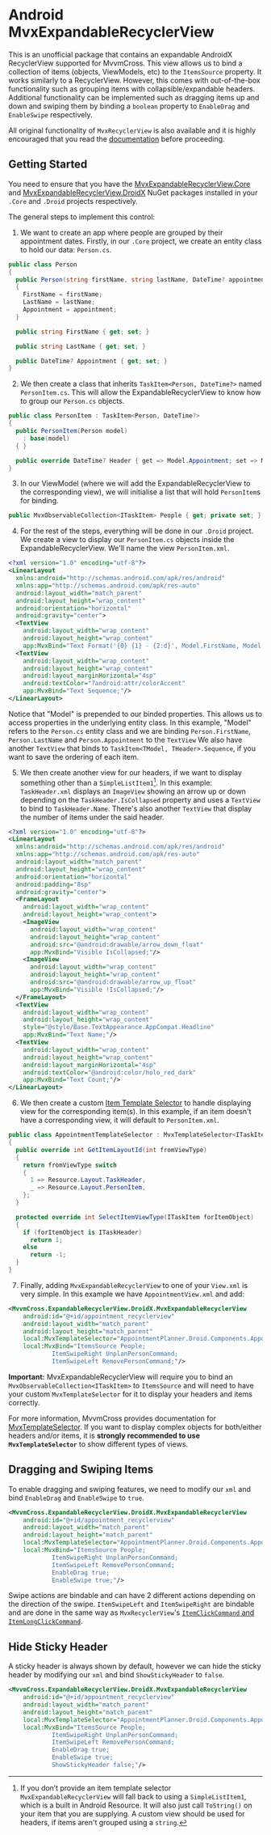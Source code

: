 # Android MvxExpandableRecyclerView

This is an unofficial package that contains an expandable AndroidX RecyclerView supported for MvvmCross. This view allows us to bind a collection of items (objects, ViewModels, etc) to the `ItemsSource` property. It works similarly to a RecyclerView. However, this comes with out-of-the-box functionality such as grouping items with collapsible/expandable headers. Additional functionality can be implemented such as dragging items up and down and swiping them by binding a `boolean` property to `EnableDrag` and `EnableSwipe` respectively.

All original functionality of `MvxRecyclerView` is also available and it is highly encouraged that you read the [documentation](https://www.mvvmcross.com/documentation/platform/android/android-recyclerview) before proceeding.

## Getting Started

You need to ensure that you have the [MvxExpandableRecyclerView.Core](https://www.nuget.org/packages/MvxExpandableRecyclerView.Core/) and [MvxExpandableRecyclerView.DroidX](https://www.nuget.org/packages/MvxExpandableRecyclerView.DroidX/) NuGet packages installed in your `.Core` and `.Droid` projects respectively.

The general steps to implement this control:

1. We want to create an app where people are grouped by their appointment dates. Firstly, in our `.Core` project, we create an entity class to hold our data: `Person.cs`.

```csharp
public class Person
{
  public Person(string firstName, string lastName, DateTime? appointment)
  {
    FirstName = firstName;
    LastName = lastName;
    Appointment = appointment;
  }

  public string FirstName { get; set; }

  public string LastName { get; set; }

  public DateTime? Appointment { get; set; }
}
```

2. We then create a class that inherits `TaskItem<Person, DateTime?>` named `PersonItem.cs`. This will allow the ExpandableRecyclerView to know how to group our `Person.cs` objects.

```csharp
public class PersonItem : TaskItem<Person, DateTime?>
{
  public PersonItem(Person model) 
    : base(model)
  { }

  public override DateTime? Header { get => Model.Appointment; set => Model.Appointment = value; }
}
```

3. In our ViewModel (where we will add the ExpandableRecyclerView to the corresponding view), we will initialise a list that will hold `PersonItem`s for binding.

```csharp
public MvxObservableCollection<ITaskItem> People { get; private set; }
```

4. For the rest of the steps, everything will be done in our `.Droid` project. We create a view to display our `PersonItem.cs` objects inside the ExpandableRecyclerView. We'll name the view `PersonItem.xml`.

```xml
<?xml version="1.0" encoding="utf-8"?>
<LinearLayout
  xmlns:android="http://schemas.android.com/apk/res/android"
  xmlns:app="http://schemas.android.com/apk/res-auto"
  android:layout_width="match_parent"
  android:layout_height="wrap_content"
  android:orientation="horizontal"
  android:gravity="center">
  <TextView
    android:layout_width="wrap_content"
    android:layout_height="wrap_content"
    app:MvxBind="Text Format('{0} {1} - {2:d}', Model.FirstName, Model.LastName, Model.Appointment);"/>
  <TextView
    android:layout_width="wrap_content"
    android:layout_height="wrap_content"
    android:layout_marginHorizontal="4sp"
    android:textColor="?android:attr/colorAccent"
    app:MvxBind="Text Sequence;"/>
</LinearLayout>
```

Notice that "Model" is prepended to our binded properties. This allows us to access properties in the underlying entity class. In this example, "Model" refers to the `Person.cs` entity class and we are binding `Person.FirstName`, `Person.LastName` and `Person.Appointment` to the `TextView` We also have another `TextView` that binds to `TaskItem<TModel, THeader>.Sequence`, if you want to save the ordering of each item.

5. We then create another view for our headers, if we want to display something other than a `SimpleListItem1`[^1]. In this example: `TaskHeader.xml` displays an `ImageView` showing an arrow up or down depending on the `TaskHeader.IsCollapsed` property and uses a `TextView` to bind to `TaskHeader.Name`. There's also another `TextView` that display the number of items under the said header.

```xml
<?xml version="1.0" encoding="utf-8"?>
<LinearLayout
  xmlns:android="http://schemas.android.com/apk/res/android"
  xmlns:app="http://schemas.android.com/apk/res-auto"
  android:layout_width="match_parent"
  android:layout_height="wrap_content"
  android:orientation="horizontal"
  android:padding="8sp"
  android:gravity="center">
  <FrameLayout
    android:layout_width="wrap_content"
    android:layout_height="wrap_content">
    <ImageView
      android:layout_width="wrap_content"
      android:layout_height="wrap_content"
      android:src="@android:drawable/arrow_down_float"
      app:MvxBind="Visible IsCollapsed;"/>
    <ImageView
      android:layout_width="wrap_content"
      android:layout_height="wrap_content"
      android:src="@android:drawable/arrow_up_float"
      app:MvxBind="Visible !IsCollapsed;"/>
  </FrameLayout>
  <TextView
    android:layout_width="wrap_content"
    android:layout_height="wrap_content"
    style="@style/Base.TextAppearance.AppCompat.Headline"
    app:MvxBind="Text Name;"/>
  <TextView
    android:layout_width="wrap_content"
    android:layout_height="wrap_content"
    android:layout_marginHorizontal="4sp"
    android:textColor="@android:color/holo_red_dark"
    app:MvxBind="Text Count;"/>
</LinearLayout>
```

6. We then create a custom [Item Template Selector](https://www.mvvmcross.com/documentation/platform/android/android-recyclerview#using-an-item-template-selector) to handle displaying view for the corresponding item(s). In this example, if an item doesn't have a corresponding view, it will default to `PersonItem.xml`.

```csharp
public class AppointmentTemplateSelector : MvxTemplateSelector<ITaskItem>
{
  public override int GetItemLayoutId(int fromViewType)
  {
    return fromViewType switch
    {
      1 => Resource.Layout.TaskHeader,
      _ => Resource.Layout.PersonItem,
    };
  }

  protected override int SelectItemViewType(ITaskItem forItemObject)
  {
    if (forItemObject is ITaskHeader)
      return 1;
    else
      return -1;
  }
}
```

7. Finally, adding `MvxExpandableRecyclerView` to one of your `View.xml` is very simple. In this example we have `AppointmentView.xml` and add:

```xml
<MvvmCross.ExpandableRecyclerView.DroidX.MvxExpandableRecyclerView
	android:id="@+id/appointment_recyclerview"
	android:layout_width="match_parent"
	android:layout_height="match_parent"
	local:MvxTemplateSelector="AppointmentPlanner.Droid.Components.AppointmentTemplateSelector, AppointmentPlanner.Droid"
	local:MvxBind="ItemsSource People;
			ItemSwipeRight UnplanPersonCommand;
			ItemSwipeLeft RemovePersonCommand;"/>
```

__Important:__ MvxExpandableRecyclerView will require you to bind an `MvxObservableCollection<ITaskItem>` to `ItemsSource` and will need to have your custom `MvxTemplateSelector` for it to display your headers and items correctly.

For more information, MvvmCross provides documentation for [MvxTemplateSelector](https://www.mvvmcross.com/documentation/platform/android/android-recyclerview#using-an-item-template-selector). If you want to display complex objects for both/either headers and/or items, it is **strongly recommended to use `MvxTemplateSelector`** to show different types of views.

## Dragging and Swiping Items

To enable dragging and swiping features, we need to modify our `xml` and bind `EnableDrag` and `EnableSwipe` to `true`.

```xml
<MvvmCross.ExpandableRecyclerView.DroidX.MvxExpandableRecyclerView
	android:id="@+id/appointment_recyclerview"
	android:layout_width="match_parent"
	android:layout_height="match_parent"
	local:MvxTemplateSelector="AppointmentPlanner.Droid.Components.AppointmentTemplateSelector, AppointmentPlanner.Droid"
	local:MvxBind="ItemsSource People;
			ItemSwipeRight UnplanPersonCommand;
			ItemSwipeLeft RemovePersonCommand;
			EnableDrag true;
			EnableSwipe true;"/>
```

Swipe actions are bindable and can have 2 different actions depending on the direction of the swipe. `ItemSwipeLeft` and `ItemSwipeRight` are bindable and are done in the same way as `MvxRecyclerView`'s [`ItemClickCommand` and `ItemLongClickCommand`](https://www.mvvmcross.com/documentation/platform/android/android-recyclerview#itemclick-and-itemlongclick-commands).

## Hide Sticky Header

A sticky header is always shown by default, however we can hide the sticky header by modifying our `xml` and bind `ShowStickyHeader` to `false`.

```xml
<MvvmCross.ExpandableRecyclerView.DroidX.MvxExpandableRecyclerView
	android:id="@+id/appointment_recyclerview"
	android:layout_width="match_parent"
	android:layout_height="match_parent"
	local:MvxTemplateSelector="AppointmentPlanner.Droid.Components.AppointmentTemplateSelector, AppointmentPlanner.Droid"
	local:MvxBind="ItemsSource People;
			ItemSwipeRight UnplanPersonCommand;
			ItemSwipeLeft RemovePersonCommand;
			EnableDrag true;
			EnableSwipe true;
			ShowStickyHeader false;"/>
```

[^1]: If you don’t provide an item template selector `MvxExpandableRecyclerView` will fall back to using a `SimpleListItem1`, which is a built in Android Resource. It will also just call `ToString()` on your item that you are supplying. A custom view should be used for headers, if items aren't grouped using a `string`.
